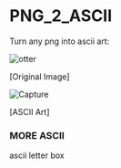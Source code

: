 # PNG_2_ASCII
Turn any png into ascii art:


![otter](https://github.com/JasonGardner-code/PNG_2_ASCII/assets/51766718/adc51227-2a69-4c7e-9bd3-ef34ecf90c2c) 

[Original Image]

![Capture](https://github.com/JasonGardner-code/PNG_2_ASCII/assets/51766718/d2b5a851-c1b9-4b95-8fc1-ae76bae64dc4)

[ASCII Art]

### MORE ASCII ###
ascii letter box

